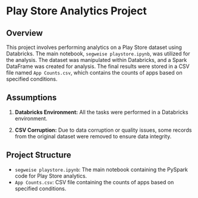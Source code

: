 # Play Store Analytics Project

## Overview

This project involves performing analytics on a Play Store dataset using Databricks. The main notebook, `segweise playstore.ipynb`, was utilized for the analysis. The dataset was manipulated within Databricks, and a Spark DataFrame was created for analysis. The final results were stored in a CSV file named `App Counts.csv`, which contains the counts of apps based on specified conditions.

## Assumptions

1. **Databricks Environment:** All the tasks were performed in a Databricks environment.


2. **CSV Corruption:** Due to data corruption or quality issues, some records from the original dataset were removed to ensure data integrity.

## Project Structure


  - `segweise playstore.ipynb`: The main notebook containing the PySpark code for Play Store analytics.
  - `App Counts.csv`: CSV file containing the counts of apps based on specified conditions.


